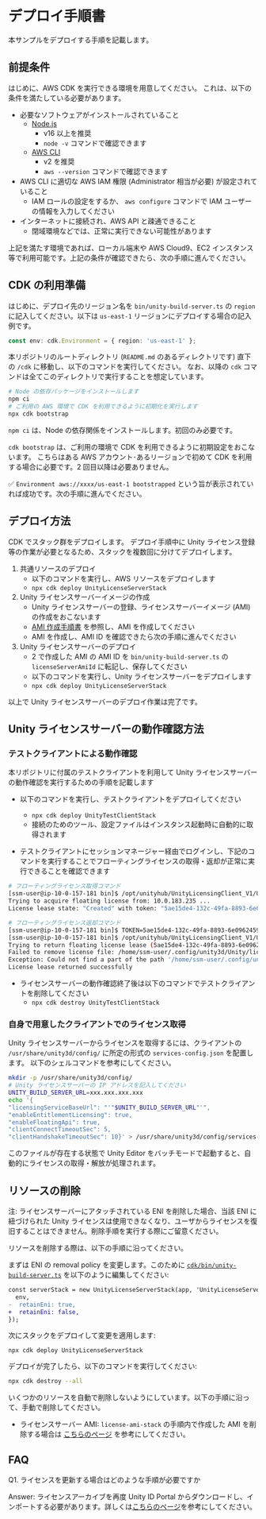 # デプロイ手順書

本サンプルをデプロイする手順を記載します。

## 前提条件

はじめに、AWS CDK を実行できる環境を用意してください。
これは、以下の条件を満たしている必要があります。

* 必要なソフトウェアがインストールされていること
  * [Node.js](https://nodejs.org/en/download/)
    * v16 以上を推奨
    * `node -v` コマンドで確認できます
  * [AWS CLI](https://docs.aws.amazon.com/ja_jp/cli/latest/userguide/getting-started-install.html)
    * v2 を推奨
    * `aws --version` コマンドで確認できます
* AWS CLI に適切な AWS IAM 権限 (Administrator 相当が必要) が設定されていること
  * IAM ロールの設定をするか、 `aws configure` コマンドで IAM ユーザーの情報を入力してください
* インターネットに接続され、AWS API と疎通できること
  * 閉域環境などでは、正常に実行できない可能性があります

上記を満たす環境であれば、ローカル端末や AWS Cloud9、EC2 インスタンス等で利用可能です。上記の条件が確認できたら、次の手順に進んでください。

## CDK の利用準備

はじめに、デプロイ先のリージョン名を `bin/unity-build-server.ts` の `region` に記入してください。以下は `us-east-1` リージョンにデプロイする場合の記入例です。

```typescript
const env: cdk.Environment = { region: 'us-east-1' };
```

本リポジトリのルートディレクトリ (`README.md` のあるディレクトリです) 直下の `/cdk` に移動し、以下のコマンドを実行してください。
なお、以降の `cdk` コマンドは全てこのディレクトリで実行することを想定しています。

```sh
# Node の依存パッケージをインストールします
npm ci
# ご利用の AWS 環境で CDK を利用できるように初期化を実行します
npx cdk bootstrap
```

`npm ci` は、Node の依存関係をインストールします。初回のみ必要です。

`cdk bootstrap` は、ご利用の環境で CDK を利用できるように初期設定をおこないます。
こちらはある AWS アカウント･あるリージョンで初めて CDK を利用する場合に必要です。2 回目以降は必要ありません。

✅ `Environment aws://xxxx/us-east-1 bootstrapped` という旨が表示されていれば成功です。次の手順に進んでください。

## デプロイ方法

CDK でスタック群をデプロイします。
デプロイ手順中に Unity ライセンス登録等の作業が必要となるため、スタックを複数回に分けてデプロイします。

1. 共通リソースのデプロイ
    * 以下のコマンドを実行し、AWS リソースをデプロイします
    * `npx cdk deploy UnityLicenseServerStack`
2. Unity ライセンスサーバーイメージの作成
    * Unity ライセンスサーバーの登録、ライセンスサーバーイメージ (AMI) の作成をおこないます
    * [AMI 作成手順書](./setup_license_ami_ja.md) を参照し、AMI を作成してください
    * AMI を作成し、AMI ID を確認できたら次の手順に進んでください
3. Unity ライセンスサーバーのデプロイ
    * 2 で作成した AMI の AMI ID を `bin/unity-build-server.ts` の `licenseServerAmiId` に転記し、保存してください
    * 以下のコマンドを実行し、Unity ライセンスサーバーをデプロイします
    * `npx cdk deploy UnityLicenseServerStack`

以上で Unity ライセンスサーバーのデプロイ作業は完了です。

## Unity ライセンスサーバーの動作確認方法

### テストクライアントによる動作確認

本リポジトリに付属のテストクライアントを利用して Unity ライセンスサーバーの動作確認を実行するための手順を記載します

* 以下のコマンドを実行し、テストクライアントをデプロイしてください
  * `npx cdk deploy UnityTestClientStack`
  * 接続のためのツール、設定ファイルはインスタンス起動時に自動的に取得されます
  
* テストクライアントにセッションマネージャー経由でログインし、下記のコマンドを実行することでフローティングライセンスの取得・返却が正常に実行できることを確認できます

```sh
# フローティングライセンス取得コマンド
[ssm-user@ip-10-0-157-181 bin]$ /opt/unityhub/UnityLicensingClient_V1/Unity.Licensing.Client --acquire-floating
Trying to acquire floating license from: 10.0.183.235 ...
License lease state: "Created" with token: "5ae15de4-132c-49fa-8893-6e0962459014" expires at: "2023-01-17T07:12:41.7537236Z" (in local time: "2023-01-17T07:12:41.7537236+00:00")

# フローティングライセンス返却コマンド
[ssm-user@ip-10-0-157-181 bin]$ TOKEN=5ae15de4-132c-49fa-8893-6e0962459014
[ssm-user@ip-10-0-157-181 bin]$ /opt/unityhub/UnityLicensingClient_V1/Unity.Licensing.Client --return-floating $TOKEN
Trying to return floating license lease (5ae15de4-132c-49fa-8893-6e0962459014) to: 10.0.183.235 ...
Failed to remove license file: /home/ssm-user/.config/unity3d/Unity/licenses/5ae15de4-132c-49fa-8893-6e0962459014.xml
Exception: Could not find a part of the path '/home/ssm-user/.config/unity3d/Unity/licenses/5ae15de4-132c-49fa-8893-6e0962459014.xml'.
License lease returned successfully
```

* ライセンスサーバーの動作確認終了後は以下のコマンドでテストクライアントを削除してください
  * `npx cdk destroy UnityTestClientStack`

### 自身で用意したクライアントでのライセンス取得

Unity ライセンスサーバーからライセンスを取得するには、クライアントの `/usr/share/unity3d/config/` に所定の形式の `services-config.json` を配置します。
以下のシェルコマンドを参考にしてください。

```sh
mkdir -p /usr/share/unity3d/config/
# Unity ライセンスサーバーの IP アドレスを記入してください
UNITY_BUILD_SERVER_URL=xxx.xxx.xxx.xxx
echo '{
"licensingServiceBaseUrl": "'"$UNITY_BUILD_SERVER_URL"'",
"enableEntitlementLicensing": true,
"enableFloatingApi": true,
"clientConnectTimeoutSec": 5,
"clientHandshakeTimeoutSec": 10}' > /usr/share/unity3d/config/services-config.json
```

このファイルが存在する状態で Unity Editor をバッチモードで起動すると、自動的にライセンスの取得・解放が処理されます。

## リソースの削除

注: ライセンスサーバーにアタッチされている ENI を削除した場合、当該 ENI に紐づけられた Unity ライセンスは使用できなくなり、ユーザからライセンスを復旧することはできません。削除手順を実行する際にご留意ください。

リソースを削除する際は、以下の手順に沿ってください。

まずは ENI の removal policy を変更します。このために [`cdk/bin/unity-build-server.ts`](cdk/bin/unity-build-server.ts) を以下のように編集してください:

```diff
const serverStack = new UnityLicenseServerStack(app, 'UnityLicenseServerStack', {
  env,
-  retainEni: true,
+  retainEni: false,
});
```

次にスタックをデプロイして変更を適用します:

```
npx cdk deploy UnityLicenseServerStack
```

デプロイが完了したら、以下のコマンドを実行してください:

```sh
npx cdk destroy --all
```

いくつかのリソースを自動で削除しないようにしています。以下の手順に沿って、手動で削除してください。

* ライセンスサーバー AMI: `license-ami-stack` の手順内で作成した AMI を削除する場合は [こちらのページ](https://docs.aws.amazon.com/ja_jp/AWSEC2/latest/UserGuide/deregister-ami.html) を参考にしてください。


## FAQ

Q1. ライセンスを更新する場合はどのような手順が必要ですか

Answer: ライセンスアーカイブを再度 Unity ID Portal からダウンロードし、インポートする必要があります。詳しくは[こちらのページ](https://support.unity.com/hc/ja/articles/5041642079636)を参考にしてください。
